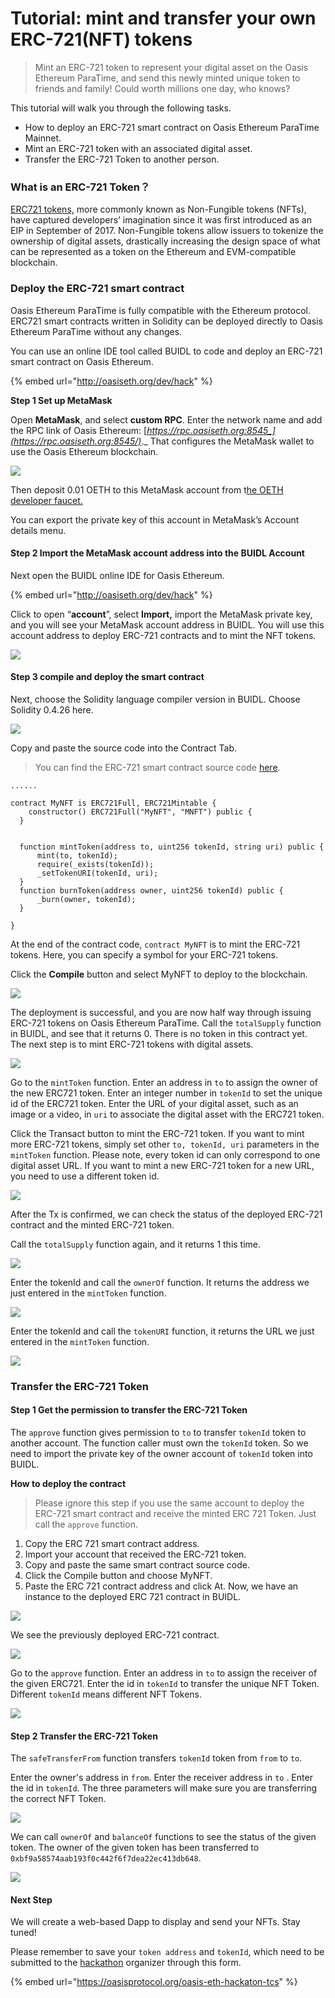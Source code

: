 # Tutorial: mint and transfer your own ERC-721\(NFT\) tokens

> Mint an ERC-721 token to represent your digital asset on the Oasis Ethereum ParaTime, and send this newly minted unique token to friends and family! Could worth millions one day, who knows?

This tutorial will walk you through the following tasks.

* How to deploy an ERC-721 smart contract on Oasis Ethereum ParaTime Mainnet.
* Mint an ERC-721 token with an associated digital asset.
* Transfer the ERC-721 Token to another person.

#### 

### What is an ERC-721 Token？

[ERC721 tokens,](https://education.district0x.io/general-topics/understanding-ethereum/erc-721-tokens) more commonly known as Non-Fungible tokens \(NFTs\), have captured developers’ imagination since it was first introduced as an EIP in September of 2017. Non-Fungible tokens allow issuers to tokenize the ownership of digital assets, drastically increasing the design space of what can be represented as a token on the Ethereum and EVM-compatible blockchain.

### **Deploy the ERC-721 smart contract**

Oasis Ethereum ParaTime is fully compatible with the Ethereum protocol. ERC721 smart contracts written in Solidity can be deployed directly to Oasis Ethereum ParaTime without any changes.

You can use an online IDE tool called BUIDL to code and deploy an ERC-721 smart contract on Oasis Ethereum.

{% embed url="http://oasiseth.org/dev/hack" %}

**Step 1 Set up MetaMask**

Open **MetaMask**, and select **custom RPC**. Enter the network name and add the RPC link of Oasis Ethereum: [_https://rpc.oasiseth.org:8545_](https://rpc.oasiseth.org:8545/)_._ That configures the MetaMask wallet to use the Oasis Ethereum blockchain.

![](../.gitbook/assets/2%20%281%29.png)

Then deposit 0.01 OETH to this MetaMask account from t[he OETH developer faucet.](http://faucet.oasiseth.org/)

You can export the private key of this account in MetaMask’s Account details menu.

#### Step 2 Import the MetaMask account address into the BUIDL Account

Next open the BUIDL online IDE for Oasis Ethereum.

{% embed url="http://oasiseth.org/dev/hack" %}

Click to open “**account**”, select **Import,** import the MetaMask private key, and you will see your MetaMask account address in BUIDL. You will use this account address to deploy ERC-721 contracts and to mint the NFT tokens.

![](../.gitbook/assets/1%20%283%29.png)

#### Step 3 compile and deploy the smart contract

Next, choose the Solidity language compiler version in BUIDL. Choose Solidity 0.4.26 here.

![](../.gitbook/assets/image%20%2817%29.png)

Copy and paste the source code into the Contract Tab.

> You can find the ERC-721 smart contract source code [here](https://github.com/second-state/oasis-ssvm-runtime/wiki/ERC-721-Smart-Contract).

```text
......

contract MyNFT is ERC721Full, ERC721Mintable {
    constructor() ERC721Full("MyNFT", "MNFT") public {
  }


  function mintToken(address to, uint256 tokenId, string uri) public {
      mint(to, tokenId);
      require(_exists(tokenId));
      _setTokenURI(tokenId, uri);
  }
  function burnToken(address owner, uint256 tokenId) public {
      _burn(owner, tokenId);
  }

}
```

At the end of the contract code, `contract MyNFT` is to mint the ERC-721 tokens. Here, you can specify a symbol for your ERC-721 tokens.

Click the **Compile** button and select MyNFT to deploy to the blockchain.

![](../.gitbook/assets/5.png)

The deployment is successful, and you are now half way through issuing ERC-721 tokens on Oasis Ethereum ParaTime. Call the `totalSupply` function in BUIDL, and see that it returns 0. There is no token in this contract yet. The next step is to mint ERC-721 tokens with digital assets.

![](../.gitbook/assets/6.png)

Go to the `mintToken` function. Enter an address in `to` to assign the owner of the new ERC721 token. Enter an integer number in `tokenId` to set the unique id of the ERC721 token. Enter the URL of your digital asset, such as an image or a video, in `uri` to associate the digital asset with the ERC721 token.

Click the Transact button to mint the ERC-721 token. If you want to mint more ERC-721 tokens, simply set other `to, tokenId, uri` parameters in the `mintToken` function. Please note, every token id can only correspond to one digital asset URL. If you want to mint a new ERC-721 token for a new URL, you need to use a different token id.

![](../.gitbook/assets/7.png)

After the Tx is confirmed, we can check the status of the deployed ERC-721 contract and the minted ERC-721 token.

Call the `totalSupply` function again, and it returns 1 this time.

![](../.gitbook/assets/8.png)

Enter the tokenId and call the `ownerOf` function. It returns the address we just entered in the `mintToken` function.

![](../.gitbook/assets/9.png)

Enter the tokenId and call the `tokenURI` function, it returns the URL we just entered in the `mintToken` function.

![](../.gitbook/assets/10.png)

### Transfer the ERC-721 Token

#### Step 1 Get the permission to transfer the ERC-721 Token

The `approve` function gives permission to `to` to transfer `tokenId` token to another account. The function caller must own the `tokenId` token. So we need to import the private key of the owner account of `tokenId` token into BUIDL.

**How to deploy the contract**

> Please ignore this step if you use the same account to deploy the ERC-721 smart contract and receive the minted ERC 721 Token. Just call the `approve` function.

1. Copy the ERC 721 smart contract address.
2. Import your account that received the ERC-721 token.
3. Copy and paste the same smart contract source code.
4. Click the Compile button and choose MyNFT.
5. Paste the ERC 721 contract address and click At. Now, we have an instance to the deployed ERC 721 contract in BUIDL.

![](../.gitbook/assets/11.png)

We see the previously deployed ERC-721 contract.

![](../.gitbook/assets/12.png)

Go to the `approve` function. Enter an address in `to` to assign the receiver of the given ERC721. Enter the id in `tokenId` to transfer the unique NFT Token. Different `tokenId` means different NFT Tokens.

![](../.gitbook/assets/13.png)

#### Step 2 Transfer the ERC-721 Token

The `safeTransferFrom` function transfers `tokenId` token from `from` to `to`.

Enter the owner's address in `from`. Enter the receiver address in `to` . Enter the id in `tokenId`. The three parameters will make sure you are transferring the correct NFT Token.

![](../.gitbook/assets/14.png)

We can call `ownerOf` and `balanceOf` functions to see the status of the given token. The owner of the given token has been transferred to `0xbf9a58574aab193f0c442f6f7dea22ec413db648`.

![](../.gitbook/assets/15.png)

#### Next Step

We will create a web-based Dapp to display and send your NFTs. Stay tuned!

Please remember to save your `token address` and `tokenId`, which need to be submitted to the [hackathon](https://oasisprotocol.org/oasis-eth-hackaton-tcs) organizer through this form.

{% embed url="https://oasisprotocol.org/oasis-eth-hackaton-tcs" %}



